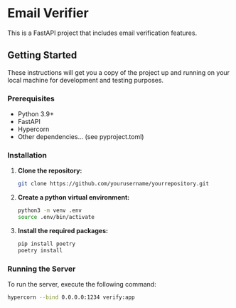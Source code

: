 # Email Verifier 
This is a FastAPI project that includes email verification features.

## Getting Started

These instructions will get you a copy of the project up and running on your local machine for development and testing purposes.

### Prerequisites

- Python 3.9+
- FastAPI
- Hypercorn
- Other dependencies... (see pyproject.toml)

### Installation

1. **Clone the repository:**
    ```bash
    git clone https://github.com/yourusername/yourrepository.git
    ```

2. **Create a python virtual environment:**
    ```bash
    python3 -m venv .env
    source .env/bin/activate
    ```

3. **Install the required packages:**
    ```bash
    pip install poetry
    poetry install
    ```

### Running the Server

To run the server, execute the following command:

```bash
hypercorn --bind 0.0.0.0:1234 verify:app
